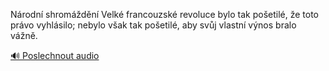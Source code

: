 
Národní shromáždění Velké francouzské revoluce bylo tak pošetilé, že toto právo vyhlásilo; nebylo však tak pošetilé, aby svůj vlastní výnos bralo vážně.

[🔊 Poslechnout audio](/data/7-paragraphs/audio/chapter_58/para_007-Nrodn-shromdn-Velk-francouzsk-revoluce-byl.mp3)

